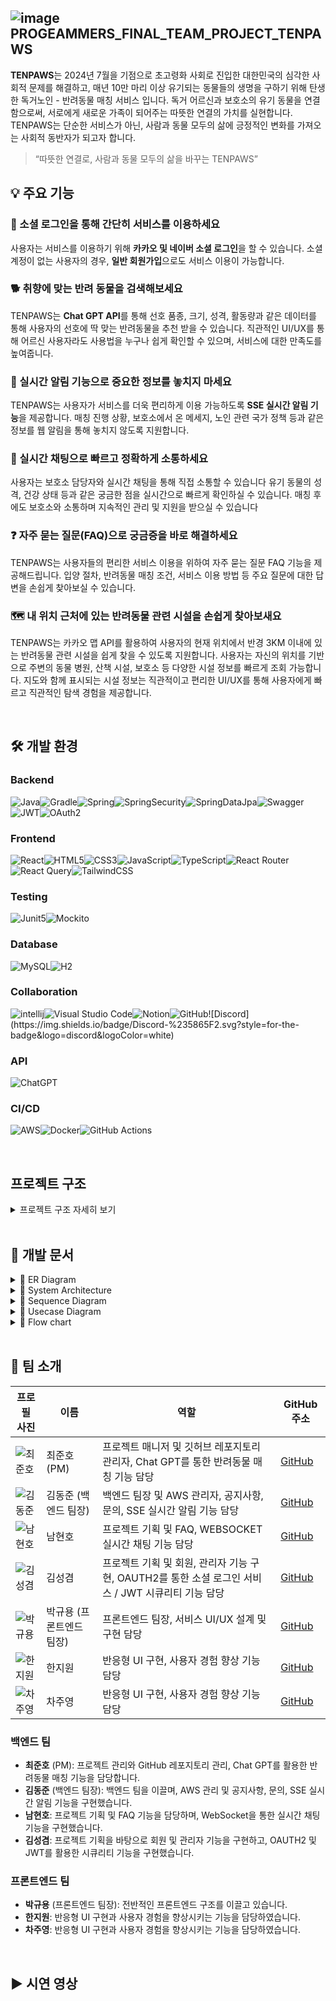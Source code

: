 ## ![image](https://github.com/user-attachments/assets/d8234c5d-5145-41e9-8c7a-4da948e80dce) PROGEAMMERS_FINAL_TEAM_PROJECT_TENPAWS

**TENPAWS**는 2024년 7월을 기점으로 초고령화 사회로 진입한 대한민국의 심각한 사회적 문제를 해결하고, 매년 10만 마리 이상 유기되는 동물들의 생명을 구하기 위해 탄생한 독거노인 - 반려동물 매칭 서비스 입니다. 독거 어르신과 보호소의 유기 동물을 연결함으로써, 서로에게 새로운 가족이 되어주는 따뜻한 연결의 가치를 실현합니다. TENPAWS는 단순한 서비스가 아닌, 사람과 동물 모두의 삶에 긍정적인 변화를 가져오는 사회적 동반자가 되고자 합니다.

> “따뜻한 연결로, 사람과 동물 모두의 삶을 바꾸는 TENPAWS”

## 💡 주요 기능

### 🐾 소셜 로그인을 통해 간단히 서비스를 이용하세요

사용자는 서비스를 이용하기 위해 **카카오 및 네이버 소셜 로그인**을 할 수 있습니다.
소셜 계정이 없는 사용자의 경우, **일반 회원가입**으로도 서비스 이용이 가능합니다.

### 🐕 취향에 맞는 반려 동물을 검색해보세요

TENPAWS는 **Chat GPT API**를 통해 선호 품종, 크기, 성격, 활동량과 같은 데이터를 통해
사용자의 선호에 딱 맞는 반려동물을 추천 받을 수 있습니다.
직관적인 UI/UX를 통해 어르신 사용자라도 사용법을 누구나 쉽게 확인할 수 있으며, 서비스에 대한 만족도를 높여줍니다.

### 🔔 실시간 알림 기능으로 중요한 정보를 놓치지 마세요

TENPAWS는 사용자가 서비스를 더욱 편리하게 이용 가능하도록 **SSE 실시간 알림 기능**을 제공합니다.
매칭 진행 상황, 보호소에서 온 메세지, 노인 관련 국가 정책 등과 같은 정보를 웹 알림을 통해 놓치지 않도록 지원합니다.

### 💬 실시간 채팅으로 빠르고 정확하게 소통하세요

사용자는 보호소 담당자와 실시간 채팅을 통해 직접 소통할 수 있습니다
유기 동물의 성격, 건강 상태 등과 같은 궁금한 점을 실시간으로 빠르게 확인하실 수 있습니다.
매칭 후에도 보호소와 소통하며 지속적인 관리 및 지원을 받으실 수 있습니다

### ❓ 자주 묻는 질문(FAQ)으로 궁금증을 바로 해결하세요
TENPAWS는 사용자들의 편리한 서비스 이용을 위하여 자주 묻는 질문 FAQ 기능을 제공해드립니다.
입양 절차, 반려동물 매칭 조건, 서비스 이용 방법 등 주요 질문에 대한 답변을 손쉽게 찾아보실 수 있습니다.

### 🗺️ 내 위치 근처에 있는 반려동물 관련 시설을 손쉽게 찾아보새요
TENPAWS는 카카오 맵 API를 활용하여 사용자의 현재 위치에서 반경 3KM 이내에 있는 반려동물 관련 시설을 쉽게 찾을 수 있도록 지원합니다.
사용자는 자신의 위치를 기반으로 주변의 동물 병원, 산책 시설, 보호소 등 다양한 시설 정보를 빠르게 조회 가능합니다.
지도와 함께 표시되는 시설 정보는 직관적이고 편리한 UI/UX를 통해 사용자에게 빠르고 직관적인 탐색 경험을 제공합니다.

<br>

## 🛠️ 개발 환경

### Backend
![Java](https://img.shields.io/badge/java-%23ED8B00.svg?style=for-the-badge&logo=openjdk&logoColor=white)![Gradle](https://img.shields.io/badge/Gradle-02303A.svg?style=for-the-badge&logo=Gradle&logoColor=white)![Spring](https://img.shields.io/badge/spring%20boot-%236DB33F.svg?style=for-the-badge&logo=spring&logoColor=white)![SpringSecurity](https://img.shields.io/badge/spring%20security-%230DB33F.svg?style=for-the-badge&logo=springsecurity&logoColor=white)![SpringDataJpa](https://img.shields.io/badge/spring%20data%20jpa-%231DB33F.svg?style=for-the-badge&logo=spring&logoColor=white)![Swagger](https://img.shields.io/badge/Swagger-0?style=for-the-badge&logo=Swagger&logoColor=white&color=%2385EA2D)![JWT](https://img.shields.io/badge/JWT-black?style=for-the-badge&logo=JSON%20web%20tokens)![OAuth2](https://img.shields.io/badge/OAuth2-0?style=for-the-badge&logo=auth0&logoColor=white&color=%23000000)

### Frontend
![React](https://img.shields.io/badge/react-%2320232a.svg?style=for-the-badge&logo=react&logoColor=%2361DAFB)![HTML5](https://img.shields.io/badge/html5-%23E34F26.svg?style=for-the-badge&logo=html5&logoColor=white)![CSS3](https://img.shields.io/badge/css-%231572B6.svg?style=for-the-badge&logo=css3&logoColor=white)![JavaScript](https://img.shields.io/badge/javascript-%23323330.svg?style=for-the-badge&logo=javascript&logoColor=%23F7DF1E)![TypeScript](https://img.shields.io/badge/typescript-%23007ACC.svg?style=for-the-badge&logo=typescript&logoColor=white)![React Router](https://img.shields.io/badge/React_Router-CA4245?style=for-the-badge&logo=react-router&logoColor=white)![React Query](https://img.shields.io/badge/-React%20Query-FF4154?style=for-the-badge&logo=react%20query&logoColor=white)![TailwindCSS](https://img.shields.io/badge/tailwindcss-%2338B2AC.svg?style=for-the-badge&logo=tailwind-css&logoColor=white)

### Testing
![Junit5](https://img.shields.io/badge/Junit5-25A162?style=for-the-badge&logo=junit5&logoColor=white)![Mockito](https://img.shields.io/badge/Mockito-E34F26?style=for-the-badge&logo=mega&logoColor=white)

### Database
![MySQL](https://img.shields.io/badge/mysql-4479A1.svg?style=for-the-badge&logo=mysql&logoColor=white)![H2](https://img.shields.io/badge/H2%20database-00205B?style=for-the-badge&logo=null&logoColor=white)

### Collaboration
![intellij](https://img.shields.io/badge/IntelliJ_IDEA-00415E.svg?style=for-the-badge&logo=intellij-idea&logoColor=white)![Visual Studio Code](https://img.shields.io/badge/Visual%20Studio%20Code-0078d7.svg?style=for-the-badge&logo=visual-studio-code&logoColor=white)![Notion](https://img.shields.io/badge/Notion-000000?style=for-the-badge&logo=notion&logoColor=white)![GitHub](https://img.shields.io/badge/git-F05032?style=for-the-badge&logo=github&logoColor=white")![Discord](https://img.shields.io/badge/Discord-%235865F2.svg?style=for-the-badge&logo=discord&logoColor=white)

### API
![ChatGPT](https://img.shields.io/badge/chatGPT-74aa9c?style=for-the-badge&logo=openai&logoColor=white)

### CI/CD
![AWS](https://img.shields.io/badge/AWS-%23FF9900.svg?style=for-the-badge&logo=amazon-aws&logoColor=white)![Docker](https://img.shields.io/badge/docker-%230db7ed.svg?style=for-the-badge&logo=docker&logoColor=white)![GitHub Actions](https://img.shields.io/badge/github%20actions-%232671E5.svg?style=for-the-badge&logo=githubactions&logoColor=white)

<br>

## 프로젝트 구조

<details>
  <summary>프로젝트 구조 자세히 보기</summary>

```properties
 ├─main
    │  ├─java
    │  │  └─com
    │  │      └─example
    │  │          └─tenpaws
    │  │              │  TenPawsApplication.java
    │  │              │
    │  │              ├─domain
    │  │              │  ├─admin
    │  │              │  │  ├─controller
    │  │              │  │  │      AdminController.java
    │  │              │  │  │
    │  │              │  │  ├─dto
    │  │              │  │  │      AdminRequestDTO.java
    │  │              │  │  │      AdminResponseDTO.java
    │  │              │  │  │
    │  │              │  │  ├─entity
    │  │              │  │  │      Admin.java
    │  │              │  │  │
    │  │              │  │  ├─repository
    │  │              │  │  │      AdminRepository.java
    │  │              │  │  │
    │  │              │  │  └─service
    │  │              │  │          AdminService.java
    │  │              │  │
    │  │              │  ├─apply
    │  │              │  │  ├─controller
    │  │              │  │  │      ApplyController.java
    │  │              │  │  │
    │  │              │  │  ├─dto
    │  │              │  │  │      ApplyDto.java
    │  │              │  │  │
    │  │              │  │  ├─entity
    │  │              │  │  │      Apply.java
    │  │              │  │  │
    │  │              │  │  ├─repository
    │  │              │  │  │      ApplyRepository.java
    │  │              │  │  │
    │  │              │  │  └─service
    │  │              │  │          ApplyService.java
    │  │              │  │
    │  │              │  ├─board
    │  │              │  │  ├─controller
    │  │              │  │  │      AdminCommentController.java
    │  │              │  │  │      AnnouncementController.java
    │  │              │  │  │      CommentController.java
    │  │              │  │  │      InquiryController.java
    │  │              │  │  │
    │  │              │  │  ├─dto
    │  │              │  │  │  ├─request
    │  │              │  │  │  │      AnnouncementRequest.java
    │  │              │  │  │  │      CommentRequest.java
    │  │              │  │  │  │      InquiryRequest.java
    │  │              │  │  │  │
    │  │              │  │  │  └─response
    │  │              │  │  │          AnnouncementListViewResponse.java
    │  │              │  │  │          AnnouncementResponse.java
    │  │              │  │  │          CommentResponse.java
    │  │              │  │  │          InquiryDetailResponse.java
    │  │              │  │  │          InquiryListViewResponse.java
    │  │              │  │  │          InquiryResponse.java
    │  │              │  │  │
    │  │              │  │  ├─entity
    │  │              │  │  │      Announcement.java
    │  │              │  │  │      AnnouncementCategory.java
    │  │              │  │  │      Comment.java
    │  │              │  │  │      Inquiry.java
    │  │              │  │  │
    │  │              │  │  ├─repository
    │  │              │  │  │      AnnouncementRepository.java
    │  │              │  │  │      CommentRepository.java
    │  │              │  │  │      InquiryRepository.java
    │  │              │  │  │
    │  │              │  │  └─service
    │  │              │  │          AnnouncementService.java
    │  │              │  │          AnnouncementServiceImpl.java
    │  │              │  │          CommentService.java
    │  │              │  │          CommentServiceImpl.java
    │  │              │  │          InquiryService.java
    │  │              │  │          InquiryServiceImpl.java
    │  │              │  │
    │  │              │  ├─chat
    │  │              │  │  ├─chatmessage
    │  │              │  │  │  ├─controller
    │  │              │  │  │  │      ChatController.java
    │  │              │  │  │  │      ChatMessageRestController.java
    │  │              │  │  │  │
    │  │              │  │  │  ├─dto
    │  │              │  │  │  │      ChatMessageRequest.java
    │  │              │  │  │  │      ChatMessageResponse.java
    │  │              │  │  │  │
    │  │              │  │  │  ├─entity
    │  │              │  │  │  │      ChatMessage.java
    │  │              │  │  │  │
    │  │              │  │  │  ├─repository
    │  │              │  │  │  │      ChatMessageRepository.java
    │  │              │  │  │  │
    │  │              │  │  │  └─service
    │  │              │  │  │          ChatMessageService.java
    │  │              │  │  │          ChatMessageServiceImpl.java
    │  │              │  │  │
    │  │              │  │  ├─chatroom
    │  │              │  │  │  ├─controller
    │  │              │  │  │  │      ChatRoomController.java
    │  │              │  │  │  │
    │  │              │  │  │  ├─dto
    │  │              │  │  │  │      ChatRoomRequest.java
    │  │              │  │  │  │      ChatRoomResponse.java
    │  │              │  │  │  │      ClosedChatRoomResponse.java
    │  │              │  │  │  │
    │  │              │  │  │  ├─entity
    │  │              │  │  │  │      ChatRoom.java
    │  │              │  │  │  │
    │  │              │  │  │  ├─repository
    │  │              │  │  │  │      ChatRoomRepository.java
    │  │              │  │  │  │
    │  │              │  │  │  └─service
    │  │              │  │  │          ChatRoomService.java
    │  │              │  │  │          ChatRoomServiceImpl.java
    │  │              │  │  │
    │  │              │  │  └─unread
    │  │              │  │      ├─controller
    │  │              │  │      │      UnReadChatMessagesController.java
    │  │              │  │      │
    │  │              │  │      ├─dto
    │  │              │  │      │      UnReadChatMessagesRequest.java
    │  │              │  │      │      UnReadChatMessagesResponse.java
    │  │              │  │      │
    │  │              │  │      ├─entity
    │  │              │  │      │      UnReadChatMessages.java
    │  │              │  │      │
    │  │              │  │      ├─repository
    │  │              │  │      │      UnReadChatMessagesRepository.java
    │  │              │  │      │
    │  │              │  │      └─service
    │  │              │  │              UnReadChatMessagesService.java
    │  │              │  │              UnReadChatMessagesServiceImpl.java
    │  │              │  │
    │  │              │  ├─faq
    │  │              │  │  ├─controller
    │  │              │  │  │      FaqController.java
    │  │              │  │  │
    │  │              │  │  ├─dto
    │  │              │  │  │      FaqRequest.java
    │  │              │  │  │      FaqResponse.java
    │  │              │  │  │
    │  │              │  │  ├─entity
    │  │              │  │  │      Faq.java
    │  │              │  │  │
    │  │              │  │  ├─repository
    │  │              │  │  │      FaqRepository.java
    │  │              │  │  │
    │  │              │  │  └─service
    │  │              │  │          FaqService.java
    │  │              │  │          FaqServiceImpl.java
    │  │              │  │
    │  │              │  ├─notification
    │  │              │  │  ├─controller
    │  │              │  │  │      NotificationController.java
    │  │              │  │  │
    │  │              │  │  ├─dto
    │  │              │  │  │  ├─request
    │  │              │  │  │  │      NotificationRequest.java
    │  │              │  │  │  │
    │  │              │  │  │  └─response
    │  │              │  │  │          NotificationResponse.java
    │  │              │  │  │
    │  │              │  │  ├─entity
    │  │              │  │  │      Notification.java
    │  │              │  │  │      NotificationType.java
    │  │              │  │  │
    │  │              │  │  ├─factory
    │  │              │  │  │      NotificationFactory.java
    │  │              │  │  │
    │  │              │  │  ├─Repository
    │  │              │  │  │      NotificationRepository.java
    │  │              │  │  │
    │  │              │  │  ├─service
    │  │              │  │  │      NotificationService.java
    │  │              │  │  │      NotificationServiceImpl.java
    │  │              │  │  │
    │  │              │  │  ├─sse
    │  │              │  │  │      SseEmitters.java
    │  │              │  │  │      UserIdentifier.java
    │  │              │  │  │
    │  │              │  │  └─template
    │  │              │  │          NotificationTemplate.java
    │  │              │  │
    │  │              │  ├─pet
    │  │              │  │  ├─controller
    │  │              │  │  │      FileUploadExceptionAdvice.java
    │  │              │  │  │      PetController.java
    │  │              │  │  │
    │  │              │  │  ├─dto
    │  │              │  │  │      PetRequestDTO.java
    │  │              │  │  │      PetResponseDTO.java
    │  │              │  │  │
    │  │              │  │  ├─entity
    │  │              │  │  │      Pet.java
    │  │              │  │  │
    │  │              │  │  ├─repository
    │  │              │  │  │      PetRepository.java
    │  │              │  │  │
    │  │              │  │  ├─service
    │  │              │  │  │      PetService.java
    │  │              │  │  │
    │  │              │  │  └─species
    │  │              │  │          Species.java
    │  │              │  │
    │  │              │  ├─recommendation
    │  │              │  │  ├─component
    │  │              │  │  │      ChatApi.java
    │  │              │  │  │
    │  │              │  │  └─service
    │  │              │  │          ApiService.java
    │  │              │  │          RecommendService.java
    │  │              │  │
    │  │              │  ├─shelter
    │  │              │  │  ├─controller
    │  │              │  │  │      ShelterController.java
    │  │              │  │  │
    │  │              │  │  ├─dto
    │  │              │  │  │      ShelterRequestDTO.java
    │  │              │  │  │      ShelterResponseDTO.java
    │  │              │  │  │
    │  │              │  │  ├─entity
    │  │              │  │  │      Shelter.java
    │  │              │  │  │
    │  │              │  │  ├─repository
    │  │              │  │  │      ShelterRepository.java
    │  │              │  │  │
    │  │              │  │  └─service
    │  │              │  │          ShelterService.java
    │  │              │  │
    │  │              │  └─user
    │  │              │      ├─controller
    │  │              │      │      ReissueController.java
    │  │              │      │      UserController.java
    │  │              │      │      UserFeatureController.java
    │  │              │      │
    │  │              │      ├─dto
    │  │              │      │      OAuth2UserDTO.java
    │  │              │      │      UpdateSocialUsernameRequestDTO.java
    │  │              │      │      UserJoinDTO.java
    │  │              │      │      UserResponseDTO.java
    │  │              │      │      UserResponseForChatDTO.java
    │  │              │      │      UserUpdateRequestDTO.java
    │  │              │      │      UserUpdateResponseDTO.java
    │  │              │      │
    │  │              │      ├─entity
    │  │              │      │      OAuth2UserEntity.java
    │  │              │      │      User.java
    │  │              │      │
    │  │              │      ├─repositoty
    │  │              │      │      OAuth2UserRepository.java
    │  │              │      │      UserRepository.java
    │  │              │      │
    │  │              │      └─service
    │  │              │              UserService.java
    │  │              │              UserServiceImpl.java
    │  │              │
    │  │              └─global
    │  │                  ├─advice
    │  │                  │      GlobalExceptionHandler.java
    │  │                  │      OAuth2SuccessHandler.java
    │  │                  │
    │  │                  ├─config
    │  │                  │      CorsMvcConfig.java
    │  │                  │      JacksonConfig.java
    │  │                  │      SecurityConfig.java
    │  │                  │      SwaggerConfig.java
    │  │                  │      WebSocketConfig.java
    │  │                  │
    │  │                  ├─entity
    │  │                  │      UserRole.java
    │  │                  │
    │  │                  ├─exception
    │  │                  │      BaseException.java
    │  │                  │      ErrorCode.java
    │  │                  │      ErrorResponse.java
    │  │                  │
    │  │                  ├─initializer
    │  │                  │      AdminInitializer.java
    │  │                  │
    │  │                  ├─security
    │  │                  │  ├─dto
    │  │                  │  │      AdminUserDetails.java
    │  │                  │  │      NormalUserDetails.java
    │  │                  │  │      OAuth2UserDetails.java
    │  │                  │  │      ShelterUserDetails.java
    │  │                  │  │      SuperAdminDetails.java
    │  │                  │  │
    │  │                  │  ├─entity
    │  │                  │  │      CustomOAuth2User.java
    │  │                  │  │      RefreshEntity.java
    │  │                  │  │
    │  │                  │  ├─jwt
    │  │                  │  │      CustomLogoutFilter.java
    │  │                  │  │      JwtFilter.java
    │  │                  │  │      JwtUtil.java
    │  │                  │  │      LoginFilter.java
    │  │                  │  │
    │  │                  │  ├─repository
    │  │                  │  │      RefreshRepository.java
    │  │                  │  │
    │  │                  │  ├─service
    │  │                  │  │      CustomUserDetailsService.java
    │  │                  │  │      JwtBlacklistService.java
    │  │                  │  │      OAuth2UserServiceImplement.java
    │  │                  │  │      RefreshTokenService.java
    │  │                  │  │
    │  │                  │  └─verifier
    │  │                  │          OwnershipVerifier.java
    │  │                  │
    │  │                  └─websocket
    │  │                          HttpHandShakeInterceptor.java
    │  │                          JwtChannelInterceptor.java
    │  │
    │  └─resources
    │          .gitkeep
    │          application.properties
    │
    └─test
        └─java
            └─com
                └─example
                    └─tenpaws
                        │  TenPawsApplicationTests.java
                        │
                        └─domain
                            ├─board
                            │  └─service
                            │          AnnouncementServiceIntegrationTest.java
                            │          CommentServiceIntegrationTest.java
                            │          InquiryServiceIntegrationTest.java
                            │
                            ├─chat
                            │  ├─chatmessage
                            │  │  ├─repository
                            │  │  │      ChatMessageRepositoryTests.java
                            │  │  │
                            │  │  └─service
                            │  │          ChatMessageServiceTests.java
                            │  │
                            │  ├─chatroom
                            │  │  ├─repository
                            │  │  │      ChatRoomRepositoryTests.java
                            │  │  │
                            │  │  └─service
                            │  │          ChatRoomServiceTests.java
                            │  │
                            │  └─unread
                            │      ├─repository
                            │      │      UnReadChatMessagesRepositoryTests.java
                            │      │
                            │      └─service
                            │              UnReadChatMessagesServiceTests.java
                            │
                            ├─faq
                            │  ├─repository
                            │  │      FaqRepositoryTests.java
                            │  │
                            │  └─service
                            │          FaqServiceTests.java
                            │
                            ├─notification
                            │  └─service
                            │          NotificationServiceIntegrationTest.java
                            │
                            └─user
                                └─service
                                        UserServiceImplTest.java

```

</details>

<br>

## 📑 개발 문서

<details>
  <summary>🔗 ER Diagram</summary>


</details>

<details>
  <summary>🔗 System Architecture</summary>


</details>

<details>
  <summary>🔗 Sequence Diagram</summary>

<br>

<details>
  <summary>로그인</summary>

</details>

<details>
  <summary>소셜 로그인</summary>

</details>

<details>
  <summary>Jason Web Token</summary>

</details>

<details>
  <summary>반려동물 매칭</summary>

</details>

<details>
  <summary>실시간 알림 전송</summary>


</details>

<details>
  <summary>실시간 채팅 서비스</summary>


</details>

<details>
  <summary>카카오 맵 API</summary>


</details>

</details>

<details>
  <summary>🔗 Usecase Diagram</summary>

</details>

<details>
  <summary>🔗 Flow chart</summary>

</details>

<br>

## 👬 팀 소개

| 프로필 사진                                      | 이름            | 역할                           | GitHub 주소                               |
|-------------------------------------------------|-----------------|--------------------------------|------------------------------------------|
| ![최준호](https://avatars.githubusercontent.com/u/177797252?v=4) | 최준호 (PM)      | 프로젝트 매니저 및 깃허브 레포지토리 관리자, Chat GPT를 통한 반려동물 매칭 기능 담당 | [GitHub](https://github.com/wnsgho)      |
| ![김동준](https://avatars.githubusercontent.com/u/176230828?v=4) | 김동준 (백엔드 팀장) | 백엔드 팀장 및 AWS 관리자, 공지사항, 문의, SSE 실시간 알림 기능 담당 | [GitHub](https://github.com/kimdongjoon-web) |
| ![남현호](https://avatars.githubusercontent.com/u/143480257?v=4) | 남현호           | 프로젝트 기획 및 FAQ, WEBSOCKET 실시간 채팅 기능 담당 | [GitHub](https://github.com/namhyeonh0) |
| ![김성겸](https://avatars.githubusercontent.com/u/177853925?v=4) | 김성겸           | 프로젝트 기획 및 회원, 관리자 기능 구현, OAUTH2를 통한 소셜 로그인 서비스 / JWT 시큐리티 기능 담당 | [GitHub](https://github.com/xxxkyeom) |
| ![박규용](https://avatars.githubusercontent.com/u/119818275?v=4) | 박규용 (프론트엔드 팀장) | 프론트엔드 팀장, 서비스 UI/UX 설계 및 구현 담당 | [GitHub](https://github.com/GGICK) |
| ![한지원](https://avatars.githubusercontent.com/u/145121488?v=4) | 한지원           | 반응형 UI 구현, 사용자 경험 향상 기능 담당 | [GitHub](https://github.com/gomsbft) |
| ![차주영](https://avatars.githubusercontent.com/u/155400101?v=4) | 차주영           | 반응형 UI 구현, 사용자 경험 향상 기능 담당 | [GitHub](https://github.com/woodzverse) |

### 백엔드 팀
- **최준호** (PM): 프로젝트 관리와 GitHub 레포지토리 관리, Chat GPT를 활용한 반려동물 매칭 기능을 담당합니다.
- **김동준** (백엔드 팀장): 백엔드 팀을 이끌며, AWS 관리 및 공지사항, 문의, SSE 실시간 알림 기능을 구현했습니다.
- **남현호**: 프로젝트 기획 및 FAQ 기능을 담당하며, WebSocket을 통한 실시간 채팅 기능을 구현했습니다.
- **김성겸**: 프로젝트 기획을 바탕으로 회원 및 관리자 기능을 구현하고, OAUTH2 및 JWT를 활용한 시큐리티 기능을 구현했습니다.

### 프론트엔드 팀
- **박규용** (프론트엔드 팀장): 전반적인 프론트엔드 구조를 이끌고 있습니다.
- **한지원**: 반응형 UI 구현과 사용자 경험을 향상시키는 기능을 담당하였습니다.
- **차주영**: 반응형 UI 구현과 사용자 경험을 향상시키는 기능을 담당하였습니다.

<br>

## ▶️ 시연 영상
